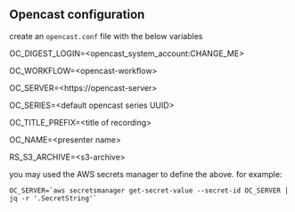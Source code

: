 ## Opencast configuration
create an `opencast.conf` file with the below variables

OC_DIGEST_LOGIN=\<opencast_system_account:CHANGE_ME\>

OC_WORKFLOW=\<opencast-workflow\>

OC_SERVER=\<https://opencast-server>

OC_SERIES=\<default opencast series UUID\>

OC_TITLE_PREFIX=\<title of recording\>

OC_NAME=\<presenter name\>

RS_S3_ARCHIVE=\<s3-archive\>


you may used the AWS secrets manager to define the above. for example:

```OC_SERVER=`aws secretsmanager get-secret-value --secret-id OC_SERVER | jq -r '.SecretString'` ```
